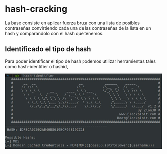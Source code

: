 # hash-cracking

  La base consiste en aplicar fuerza bruta con una lista 
  de posibles contraseñas convirtiendo cada una de las 
  contraseñas de la lista en un hash y comparandolo con el 
  hash que tenemos.

## Identificado el tipo de hash
  Para poder identificar el tipo de hash 
  podemos utilizar herramientas tales como 
  hash-identifier o hashid,
 
![hashidentifier](images/hashident.jpg)
  
